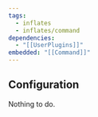 ```yaml
---
tags:
  - inflates
  - inflates/command
dependencies:
  - "[[UserPlugins]]"
embedded: "[[Command]]"
---
```

## Configuration

Nothing to do.